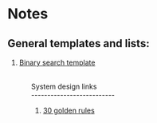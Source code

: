 
Notes
=========================
General templates and lists:
-------------------------------
<ol>
<li><a href="https://leetcode.com/discuss/general-discussion/786126/Python-Powerful-Ultimate-Binary-Search-Template.-Solved-many-problems">Binary search template</a></li>
<ol>
</br>
System design links </br>
--------------------------
<ol>
<li><a href="https://leetcode.com/discuss/interview-question/system-design/3616948/golden-rules-to-answer-in-a-system-design-interview">30 golden rules</a></li>
</ol>